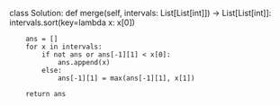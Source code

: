 class Solution:
    def merge(self, intervals: List[List[int]]) -> List[List[int]]:
        intervals.sort(key=lambda x: x[0])

        ans = []
        for x in intervals:
            if not ans or ans[-1][1] < x[0]:
                ans.append(x)
            else:
                ans[-1][1] = max(ans[-1][1], x[1])
        
        return ans